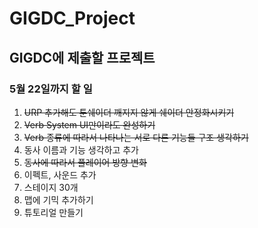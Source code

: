 # GIGDC_Project
## GIGDC에 제출할 프로젝트

### 5월 22일까지 할 일
1. ~~URP 추가해도 툰쉐이더 깨지지 않게 쉐이더 안정화시키기~~
2. ~~Verb System UI만이라도 완성하기~~
3. ~~Verb 종류에 따라서 나타나는 서로 다른 기능들 구조 생각하기~~
4. 동사 이름과 기능 생각하고 추가
5. ~~동사에 따라서 플레이어 방향 변화~~
6. 이펙트, 사운드 추가
7. 스테이지 30개
8. 맵에 기믹 추가하기
9. 튜토리얼 만들기
